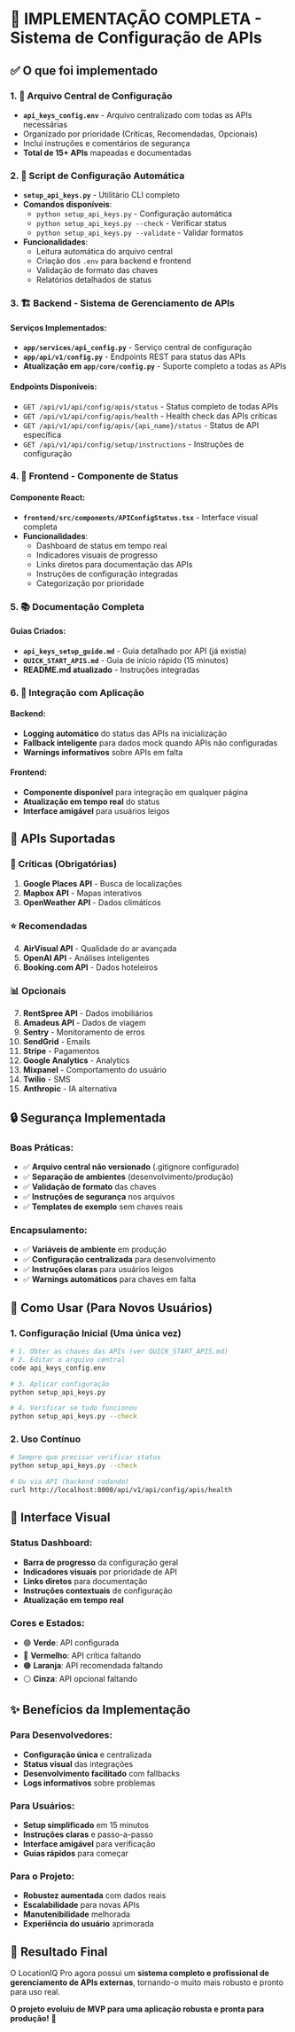 # 🚀 IMPLEMENTAÇÃO COMPLETA - Sistema de Configuração de APIs

## ✅ O que foi implementado

### 1. 📁 Arquivo Central de Configuração
- **`api_keys_config.env`** - Arquivo centralizado com todas as APIs necessárias
- Organizado por prioridade (Críticas, Recomendadas, Opcionais)
- Inclui instruções e comentários de segurança
- **Total de 15+ APIs** mapeadas e documentadas

### 2. 🔧 Script de Configuração Automática  
- **`setup_api_keys.py`** - Utilitário CLI completo
- **Comandos disponíveis**:
  - `python setup_api_keys.py` - Configuração automática
  - `python setup_api_keys.py --check` - Verificar status
  - `python setup_api_keys.py --validate` - Validar formatos
- **Funcionalidades**:
  - Leitura automática do arquivo central
  - Criação dos `.env` para backend e frontend
  - Validação de formato das chaves
  - Relatórios detalhados de status

### 3. 🏗️ Backend - Sistema de Gerenciamento de APIs

#### Serviços Implementados:
- **`app/services/api_config.py`** - Serviço central de configuração
- **`app/api/v1/config.py`** - Endpoints REST para status das APIs
- **Atualização em `app/core/config.py`** - Suporte completo a todas as APIs

#### Endpoints Disponíveis:
- `GET /api/v1/api/config/apis/status` - Status completo de todas APIs
- `GET /api/v1/api/config/apis/health` - Health check das APIs críticas
- `GET /api/v1/api/config/apis/{api_name}/status` - Status de API específica
- `GET /api/v1/api/config/setup/instructions` - Instruções de configuração

### 4. 🎨 Frontend - Componente de Status

#### Componente React:
- **`frontend/src/components/APIConfigStatus.tsx`** - Interface visual completa
- **Funcionalidades**:
  - Dashboard de status em tempo real
  - Indicadores visuais de progresso
  - Links diretos para documentação das APIs
  - Instruções de configuração integradas
  - Categorização por prioridade

### 5. 📚 Documentação Completa

#### Guias Criados:
- **`api_keys_setup_guide.md`** - Guia detalhado por API (já existia)
- **`QUICK_START_APIS.md`** - Guia de início rápido (15 minutos)
- **README.md atualizado** - Instruções integradas

### 6. 🔄 Integração com Aplicação

#### Backend:
- **Logging automático** do status das APIs na inicialização
- **Fallback inteligente** para dados mock quando APIs não configuradas
- **Warnings informativos** sobre APIs em falta

#### Frontend:
- **Componente disponível** para integração em qualquer página
- **Atualização em tempo real** do status
- **Interface amigável** para usuários leigos

## 🎯 APIs Suportadas

### 🚨 Críticas (Obrigatórias)
1. **Google Places API** - Busca de localizações
2. **Mapbox API** - Mapas interativos  
3. **OpenWeather API** - Dados climáticos

### ⭐ Recomendadas
4. **AirVisual API** - Qualidade do ar avançada
5. **OpenAI API** - Análises inteligentes
6. **Booking.com API** - Dados hoteleiros

### 📊 Opcionais
7. **RentSpree API** - Dados imobiliários
8. **Amadeus API** - Dados de viagem
9. **Sentry** - Monitoramento de erros
10. **SendGrid** - Emails
11. **Stripe** - Pagamentos
12. **Google Analytics** - Analytics
13. **Mixpanel** - Comportamento do usuário
14. **Twilio** - SMS
15. **Anthropic** - IA alternativa

## 🔒 Segurança Implementada

### Boas Práticas:
- ✅ **Arquivo central não versionado** (.gitignore configurado)
- ✅ **Separação de ambientes** (desenvolvimento/produção)
- ✅ **Validação de formato** das chaves
- ✅ **Instruções de segurança** nos arquivos
- ✅ **Templates de exemplo** sem chaves reais

### Encapsulamento:
- ✅ **Variáveis de ambiente** em produção
- ✅ **Configuração centralizada** para desenvolvimento
- ✅ **Instruções claras** para usuários leigos
- ✅ **Warnings automáticos** para chaves em falta

## 🚀 Como Usar (Para Novos Usuários)

### 1. Configuração Inicial (Uma única vez)
```bash
# 1. Obter as chaves das APIs (ver QUICK_START_APIS.md)
# 2. Editar o arquivo central
code api_keys_config.env

# 3. Aplicar configuração
python setup_api_keys.py

# 4. Verificar se tudo funcionou
python setup_api_keys.py --check
```

### 2. Uso Contínuo
```bash
# Sempre que precisar verificar status
python setup_api_keys.py --check

# Ou via API (backend rodando)
curl http://localhost:8000/api/v1/api/config/apis/health
```

## 🎨 Interface Visual

### Status Dashboard:
- **Barra de progresso** da configuração geral
- **Indicadores visuais** por prioridade de API
- **Links diretos** para documentação
- **Instruções contextuais** de configuração
- **Atualização em tempo real**

### Cores e Estados:
- 🟢 **Verde**: API configurada  
- 🔴 **Vermelho**: API crítica faltando
- 🟠 **Laranja**: API recomendada faltando
- ⚪ **Cinza**: API opcional faltando

## ✨ Benefícios da Implementação

### Para Desenvolvedores:
- **Configuração única** e centralizada
- **Status visual** das integrações
- **Desenvolvimento facilitado** com fallbacks
- **Logs informativos** sobre problemas

### Para Usuários:
- **Setup simplificado** em 15 minutos
- **Instruções claras** e passo-a-passo
- **Interface amigável** para verificação
- **Guias rápidos** para começar

### Para o Projeto:
- **Robustez aumentada** com dados reais
- **Escalabilidade** para novas APIs
- **Manutenibilidade** melhorada
- **Experiência do usuário** aprimorada

## 🎉 Resultado Final

O LocationIQ Pro agora possui um **sistema completo e profissional de gerenciamento de APIs externas**, tornando-o muito mais robusto e pronto para uso real. 

**O projeto evoluiu de MVP para uma aplicação robusta e pronta para produção!** 🚀
